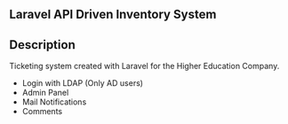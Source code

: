 

## Laravel API Driven Inventory System




## Description

Ticketing system created with Laravel for the Higher Education Company.
- Login with LDAP (Only AD users)
- Admin Panel
- Mail Notifications
- Comments

